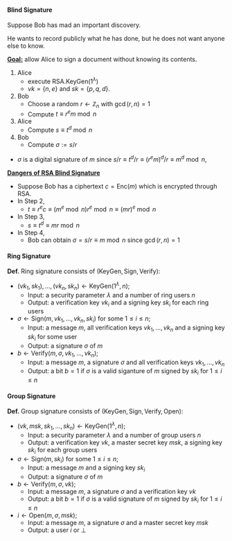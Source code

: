 #### Blind Signature

Suppose Bob has mad an important discovery.

He wants to record publicly what he has done, but he does not want anyone else to know.

**<u>Goal:</u>** allow Alice to sign a document without knowing its contents.

1. Alice
   * execute $\mathsf{RSA.KeyGen}(1^\lambda)$
   * $vk = \{n, e\}$ and $sk = \{p, q, d\}$.
2. Bob
   * Choose a random $r \gets \mathbb{Z}_{n}$ with $\gcd(r, n) = 1$
   * Compute $t \equiv r ^e m \bmod n$
3. Alice
   * Compute $s \equiv t^d \bmod n$
4. Bob
   * Compute $\sigma := s / r$

* $\sigma$ is a digital signature of $m$ since $s/r \equiv t^d / r \equiv (r^e m)^d /r \equiv m ^ d \bmod n$, 



<u>**Dangers of RSA Blind Signature**</u>

* Suppose Bob has a ciphertext $c = \mathsf{Enc}(m)$ which is encrypted through RSA.
* In Step 2,
  * $t \equiv r ^ e c \equiv (m ^ e \bmod n) r^e \bmod n \equiv (mr)^e \bmod n$
* In Step 3,
  * $s \equiv t^d \equiv mr \bmod n$
* In Step 4,
  * Bob can obtain $\sigma = s / r \equiv m \bmod n$ since $\gcd(r, n) = 1$ 



#### Ring Signature

**Def.** Ring signature consists of $(\mathsf{KeyGen, Sign, Verify})$:

* $(vk_1, sk_1), \ldots, (vk_n, sk_n) \gets \mathsf{KeyGen}(1^\lambda, n)$;
  * Input: a security parameter $\lambda$ and a number of ring users $n$
  * Output: a verification key $vk_i$ and a signing key $sk_i$ for each ring users
* $\sigma \gets \mathsf{Sign}(m, vk_1, \ldots, vk_n, sk_i)$ for some $1 \le i \le n$;
  * Input: a message $m$, all verification keys $vk_1, \ldots, vk_n$ and a signing key $sk_i$ for some user
  * Output: a signature $\sigma$ of $m$
* $b \gets \mathsf{Verify}(m, \sigma, vk_1, \ldots, vk_n)$;
  * Input: a message $m$, a signature $\sigma$ and all verification keys $vk_1, \ldots, vk_n$
  * Output: a bit $b=1$ if $\sigma$ is a valid siganture of $m$ signed by $sk_i$ for $1 \le i \le n$



#### Group Signature

**Def.** Group signature consists of $(\mathsf{KeyGen, Sign, Verify, Open})$:

* $(vk, msk, sk_1, \ldots, sk_n) \gets \mathsf{KeyGen}(1^\lambda, n)$;
  * Input: a security parameter $\lambda$ and a number of group users $n$
  * Output: a verification key $vk$, a master secret key $msk$, a signing key $sk_i$ for each group users
* $\sigma \gets \mathsf{Sign}(m, sk_i)$ for some $1 \le i \le n$;
  * Input: a message $m$ and a signing key $sk_i$
  * Output: a signature $\sigma$ of $m$
* $b \gets \mathsf{Verify}(m, \sigma, vk)$;
  * Input: a message $m$, a signature $\sigma$ and a verification key $vk$
  * Output: a bit $b = 1$ if $\sigma$ is a valid signature of $m$ signed by $sk_i$ for $1 \le i \le n$
* $i \gets \mathsf{Open}(m, \sigma, msk)$;
  * Input: a message $m$, a signature $\sigma$ and a master secret key $msk$
  * Output: a user $i$ or $\perp$
